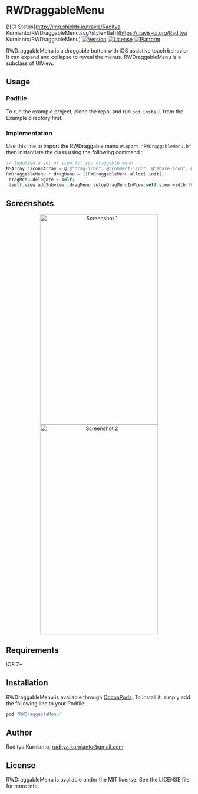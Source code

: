 # RWDraggableMenu

[![CI Status](http://img.shields.io/travis/Raditya Kurnianto/RWDraggableMenu.svg?style=flat)](https://travis-ci.org/Raditya Kurnianto/RWDraggableMenu)
[![Version](https://img.shields.io/cocoapods/v/RWDraggableMenu.svg?style=flat)](http://cocoapods.org/pods/RWDraggableMenu)
[![License](https://img.shields.io/cocoapods/l/RWDraggableMenu.svg?style=flat)](http://cocoapods.org/pods/RWDraggableMenu)
[![Platform](https://img.shields.io/cocoapods/p/RWDraggableMenu.svg?style=flat)](http://cocoapods.org/pods/RWDraggableMenu)


RWDraggableMenu is a draggable button with iOS assistive touch behavior. It can expand and collapse to reveal the menus. RWDraggableMenu is a subclass of UIView.

## Usage

### Podfile
To run the example project, clone the repo, and run `pod install` from the Example directory first.

### Implementation
Use this line to import the RWDraggable menu `#import "RWDraggableMenu.h"` then instantiate the class using the following command :

```objective-c
// Supplied a set of icon for you draggable menu`
NSArray *iconsArray = @[@"drag-icon", @"comment-icon", @"share-icon", @"copy-icon", @"bookmark-icon"];`
RWDraggableMenu * dragMenu = [[RWDraggableMenu alloc] init];
 dragMenu.delegate = self;
 [self.view addSubview:[dragMenu setupDragMenuInView:self.view width:70 height:70 backgroundColorRed:51/255.0 green:102/255.0 blue:153/255.0 alpha:0.5 icons:iconsArray]];
```


## Screenshots

<p align="center" >
<img src="https://github.com/radityaK/RWDraggableMenu/blob/master/Simulator%20Screen%20Shot%20Dec%2020%2C%202016%2C%201.44.34%20PM.png" width=320 height=569 alt="Screenshot 1" title="Screenshot 1">
<img src="https://github.com/radityaK/RWDraggableMenu/blob/master/Simulator%20Screen%20Shot%20Dec%2020%2C%202016%2C%201.44.38%20PM.png" width=320 height=569 alt="Screenshot 2" title="Screenshot 2">
</p>

## Requirements

iOS 7+

## Installation

RWDraggableMenu is available through [CocoaPods](http://cocoapods.org). To install
it, simply add the following line to your Podfile:

```ruby
pod "RWDraggableMenu"
```

## Author

Raditya Kurnianto, raditya.kurnianto@gmail.com

## License

RWDraggableMenu is available under the MIT license. See the LICENSE file for more info.
